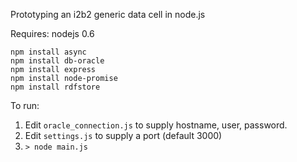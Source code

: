 Prototyping an i2b2 generic data cell in node.js

Requires:  nodejs 0.6

    npm install async
    npm install db-oracle
    npm install express
    npm install node-promise
    npm install rdfstore

To run:  

1. Edit `oracle_connection.js` to supply hostname, user, password.
2. Edit `settings.js` to supply a port (default 3000)
2. `> node main.js`
